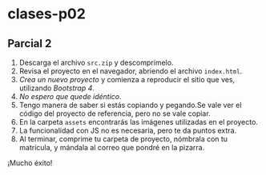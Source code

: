 # clases-p02
## Parcial 2

1. Descarga el archivo `src.zip` y descomprímelo.
2. Revisa el proyecto en el navegador, abriendo el archivo `index.html`.
3. *Crea un nuevo proyecto* y comienza a reproducir el sitio que ves, utilizando _Bootstrap 4_.
4. *No espero que quede idéntico*.
5. Tengo manera de saber si estás copiando y pegando.Se vale ver el código del proyecto de referencia, pero no se vale copiar.
6. En la carpeta `assets` encontrarás las imágenes utilizadas en el proyecto.
7. La funcionalidad con JS no es necesaria, pero te da puntos extra.
8. Al terminar, comprime tu carpeta de proyecto, nómbrala con tu matrícula, y mándala al correo que pondré en la pizarra.

¡Mucho éxito!
